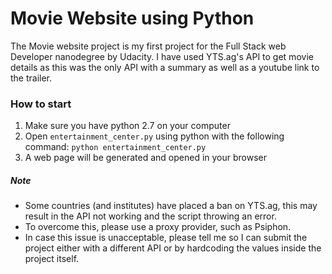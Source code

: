 # Movie Website using Python

The Movie website project is my first project for the Full Stack web Developer nanodegree by Udacity. I have used YTS.ag's API to get movie details as this was the only API with a summary as well as a youtube link to the trailer.

### How to start
1. Make sure you have python 2.7 on your computer
2. Open `entertainment_center.py` using python with the following command:
`python entertainment_center.py`
3. A web page will be generated and opened in your browser

##### Note
* Some countries (and institutes) have placed a ban on YTS.ag, this may result in the API not working and the script throwing an error.
* To overcome this, please use a proxy provider, such as Psiphon.
* In case this issue is unacceptable, please tell me so I can submit the project either with a different API or by hardcoding the values inside the project itself.
